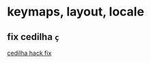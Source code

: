 # keymaps, layout, locale

## fix cedilha `ç`

[cedilha hack fix](http://unix.stackexchange.com/questions/7493/why-is-the-us-international-keyboard-layout-on-debian-different#comment211671_7687)
